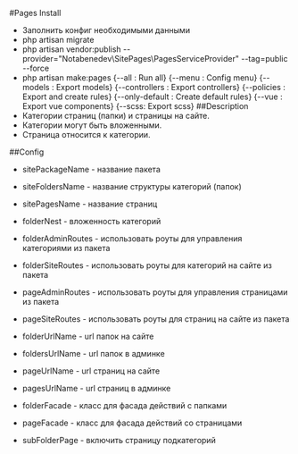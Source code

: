 #Pages
Install

- Заполнить конфиг необходимыми данными
- php artisan migrate
- php artisan vendor:publish --provider="Notabenedev\SitePages\PagesServiceProvider" --tag=public --force
- php artisan make:pages
                        {--all : Run all}
                        {--menu : Config menu}
                        {--models : Export models}
                        {--controllers : Export controllers}
                        {--policies : Export and create rules}
                        {--only-default : Create default rules}
                        {--vue : Export vue components}
                        {--scss: Export scss}
##Description
- Категории страниц (папки) и страницы на сайте.
- Категории могут быть вложенными. 
- Страница относится к категории.

##Config
- sitePackageName - название пакета
- siteFoldersName - название структуры категорий (папок)
- sitePagesName - название страниц

- folderNest - вложенность категорий
- folderAdminRoutes - использовать роуты для управления категориями из пакета
- folderSiteRoutes - использовать роуты для категорий на сайте из пакета
- pageAdminRoutes - использовать роуты для управления страницами из пакета
- pageSiteRoutes - использовать роуты для страниц на сайте из пакета

- folderUrlName - url папок на сайте
- foldersUrlName - url папок в админке
- pageUrlName - url страниц на сайте
- pagesUrlName - url страниц в админке

- folderFacade - класс для фасада действий с папками
- pageFacade - класс для фасада действий со страницами

- subFolderPage - включить страницу подкатегорий
